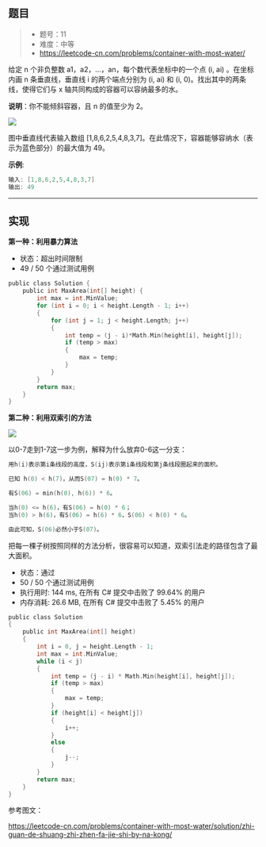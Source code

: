 ## 题目

> - 题号：11
> - 难度：中等
> - https://leetcode-cn.com/problems/container-with-most-water/

给定 n 个非负整数 a1，a2，...，an，每个数代表坐标中的一个点 (i, ai) 。在坐标内画 n 条垂直线，垂直线 i 的两个端点分别为 (i, ai) 和 (i, 0)。找出其中的两条线，使得它们与 x 轴共同构成的容器可以容纳最多的水。

<b>说明</b>：你不能倾斜容器，且 n 的值至少为 2。

![](https://imgconvert.csdnimg.cn/aHR0cHM6Ly9hbGl5dW4tbGMtdXBsb2FkLm9zcy1jbi1oYW5nemhvdS5hbGl5dW5jcy5jb20vYWxpeXVuLWxjLXVwbG9hZC91cGxvYWRzLzIwMTgvMDcvMjUvcXVlc3Rpb25fMTEuanBn?x-oss-process=image/format,png)

图中垂直线代表输入数组 [1,8,6,2,5,4,8,3,7]。在此情况下，容器能够容纳水（表示为蓝色部分）的最大值为 49。

<b>示例</b>:
```c
输入: [1,8,6,2,5,4,8,3,7]
输出: 49
```

---
## 实现

<b>第一种：利用暴力算法</b>

- 状态：超出时间限制
- 49 / 50 个通过测试用例

```c
public class Solution {
    public int MaxArea(int[] height) {
        int max = int.MinValue;
        for (int i = 0; i < height.Length - 1; i++)
        {
            for (int j = 1; j < height.Length; j++)
            {
                int temp = (j - i)*Math.Min(height[i], height[j]);
                if (temp > max)
                {
                    max = temp;
                }
            }
        }
        return max;        
    }
}
```

<b>第二种：利用双索引的方法</b>


![](https://imgconvert.csdnimg.cn/aHR0cHM6Ly9waWMubGVldGNvZGUtY24uY29tLzg4NGQ1YmNlOTU1ZThiYzA1MGY2NTUxNTQwNGEwNDI2NGYyYzFmZjgyNzYyMWFiZDcyYjgxNzA5ZmUzNzMyM2YtJUU5JTgxJThEJUU1JThFJTg2JUU3JTlBJTg0JUU2JTgzJTg1JUU1JTg2JUI1LmpwZw?x-oss-process=image/format,png)

以0-7走到1-7这一步为例，解释为什么放弃0-6这一分支：

```c
用h(i)表示第i条线段的高度，S(ij)表示第i条线段和第j条线段圈起来的面积。

已知 h(0) < h(7)，从而S(07) = h(0) * 7。

有S(06) = min(h(0), h(6)) * 6。

当h(0) <= h(6)，有S(06) = h(0) * 6；
当h(0) > h(6)，有S(06) = h(6) * 6，S(06) < h(0) * 6。

由此可知，S(06)必然小于S(07)。
```
把每一棵子树按照同样的方法分析，很容易可以知道，双索引法走的路径包含了最大面积。

- 状态：通过
- 50 / 50 个通过测试用例
- 执行用时: 144 ms, 在所有 C# 提交中击败了 99.64% 的用户
- 内存消耗: 26.6 MB, 在所有 C# 提交中击败了 5.45% 的用户

```c
public class Solution 
{
    public int MaxArea(int[] height) 
    {
        int i = 0, j = height.Length - 1;
        int max = int.MinValue;
        while (i < j)
        {
            int temp = (j - i) * Math.Min(height[i], height[j]);
            if (temp > max)
            {
                max = temp;
            }
            if (height[i] < height[j])
            {
                i++;
            }
            else
            {
                j--;
            }
        }
        return max;        
    }
}
```


参考图文：

https://leetcode-cn.com/problems/container-with-most-water/solution/zhi-guan-de-shuang-zhi-zhen-fa-jie-shi-by-na-kong/